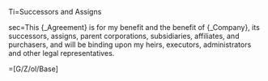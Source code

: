 Ti=Successors and Assigns

sec=This {_Agreement} is for my benefit and the benefit of {_Company}, its successors, assigns, parent corporations, subsidiaries, affiliates, and purchasers, and will be binding upon my heirs, executors, administrators and other legal representatives.

=[G/Z/ol/Base]
